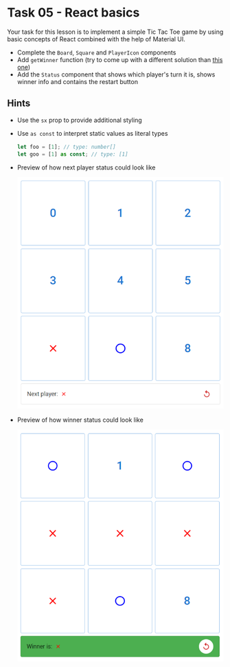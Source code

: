 # Task 05 - React basics

Your task for this lesson is to implement a simple Tic Tac Toe game by using basic concepts of React combined with the help of Material UI.

- Complete the `Board`, `Square` and `PlayerIcon` components
- Add `getWinner` function (try to come up with a different solution than [this one](https://reactjs.org/tutorial/tutorial.html#declaring-a-winner))
- Add the `Status` component that shows which player's turn it is, shows winner info and contains the restart button

## Hints

- Use the `sx` prop to provide additional styling
- Use `as const` to interpret static values as literal types
  ```ts
  let foo = [1]; // type: number[]
  let goo = [1] as const; // type: [1]
  ```
- Preview of how next player status could look like

  ![Next player](layout.png)

- Preview of how winner status could look like

  ![Winner](winner.png)
